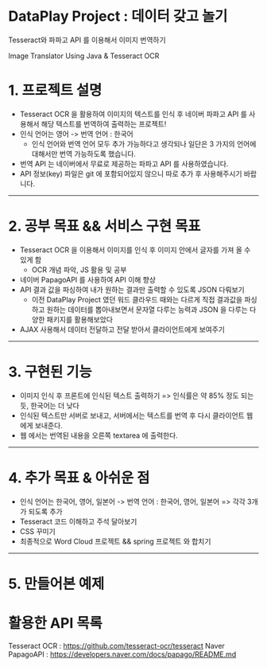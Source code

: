 # DataPlay Project : 데이터 갖고 놀기
Tesseract와 파파고 API 를 이용해서 이미지 번역하기

Image Translator Using Java & Tesseract OCR

# **1. 프로젝트 설명**
- Tesseract OCR 을 활용하여 이미지의 텍스트를 인식 후 네이버 파파고 API 를 사용해서 해당 텍스트를 번역하여 출력하는 프로젝트!
- 인식 언어는 영어 -> 번역 언어 : 한국어
  - 인식 언어와 번역 언어 모두 추가 가능하다고 생각되나 일단은 3 가지의 언어에 대해서만 번역 가능하도록 했습니다.
- 번역 API 는 네이버에서 무료로 제공하는 파파고 API 를 사용하였습니다.
- API 정보(key) 파일은 git 에 포함되어있지 않으니 따로 추가 후 사용해주시기 바랍니다.

<hr>

# **2. 공부 목표 && 서비스 구현 목표**
- Tesseract OCR 을 이용해서 이미지를 인식 후 이미지 안에서 글자를 가져 올 수 있게 함
  - OCR 개념 파악, JS 활용 및 공부
- 네이버 PapagoAPI 를 사용하여 API 이해 향상
- API 결과 값을 파싱하여 내가 원하는 결과만 출력할 수 있도록 JSON 다뤄보기
  - 이전 DataPlay Project 였던 워드 클라우드 때와는 다르게 직접 결과값을 파싱하고 원하는 데이터를 뽑아내보면서 문자열 다루는 능력과 JSON 을 다루는 다양한 패키지를 활용해보았다
- AJAX 사용해서 데이터 전달하고 전달 받아서 클라이언트에게 보여주기
<hr/>

# **3. 구현된 기능**
- 이미지 인식 후 프론트에 인식된 텍스트 출력하기 => 인식률은 약 85% 정도 되는듯, 한국어는 더 낮다
- 인식된 텍스트만 서버로 보내고, 서버에서는 텍스트를 번역 후 다시 클라이언트 웹에게 보내준다.
- 웹 에서는 번역된 내용을 오른쪽 textarea 에 출력한다.

<hr>

# **4. 추가 목표 & 아쉬운 점**
- 인식 언어는 한국어, 영어, 일본어 -> 번역 언어 : 한국어, 영어, 일본어 => 각각 3개가 되도록 추가
- Tesseract 코드 이해하고 주석 달아보기
- CSS 꾸미기
- 최종적으로 Word Cloud 프로젝트 && spring 프로젝트 와 합치기

<hr>

# **5. 만들어본 예제**


# 활용한 API 목록
Tesseract OCR : https://github.com/tesseract-ocr/tesseract
Naver PapagoAPI : https://developers.naver.com/docs/papago/README.md